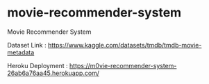 # movie-recommender-system
Movie Recommender System


Dataset Link : https://www.kaggle.com/datasets/tmdb/tmdb-movie-metadata

Heroku Deployment : https://m0vie-recommender-system-26ab6a76aa45.herokuapp.com/
